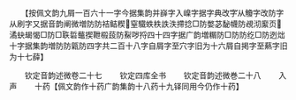 <!-- { "loadSidebar": true } -->
　　【按佩文韵九屑一百六十一字今据集韵并嶭字入嵲字据字典改字从觼字改防字从刷字又据音韵阐微増防防袺鲒稧窒驖蛈柣詄泆摕捻□防嫳苾馝幭防覕沏緳页潏蚗朅愒□防□聅硩虌揳靾榝蔎防鮤哕捋四十四字据广韵増糏防□防防纥□防迾炪十字据集韵増防防甈防四字共二百十八字自屑字至穴字旧为十六屑自掲字至爇字旧为十七薛】

　　钦定音韵述微卷二十七
　　钦定四库全书
　　钦定音韵述微巻二十八
　　入声
　　十药【佩文韵作十药广韵集韵十八药十九铎同用今仍作十药】

